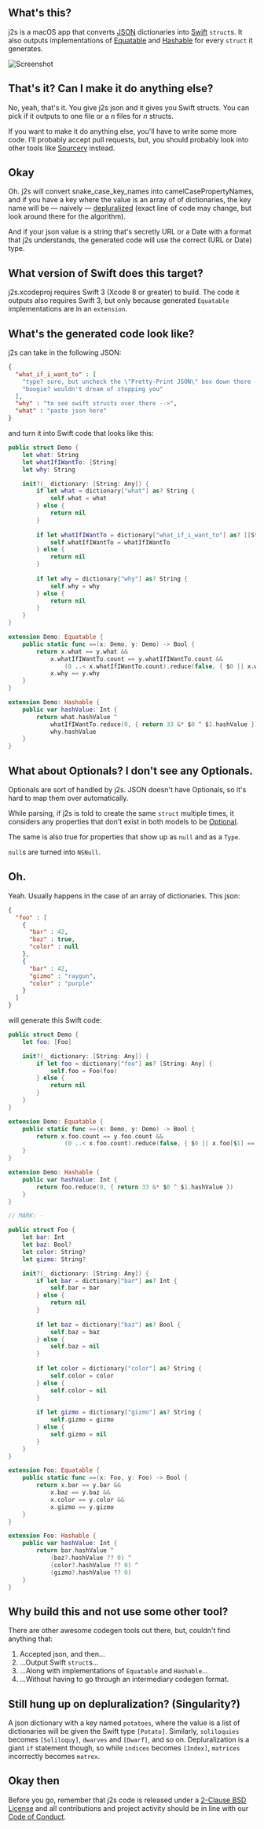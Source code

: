 ## What's this?
j2s is a macOS app that converts [JSON](https://en.wikipedia.org/wiki/JSON) dictionaries into [Swift](https://swift.org) `struct`s. It also outputs implementations of [Equatable](https://developer.apple.com/reference/swift/equatable) and [Hashable](https://developer.apple.com/reference/swift/hashable) for every `struct` it generates.

![Screenshot](Screenshot.png?raw=true)

## That's it? Can I make it do anything else?
No, yeah, that's it. You give j2s json and it gives you Swift structs. You can pick if it outputs to one file or a _n_ files for _n_ structs.

If you want to make it do anything else, you'll have to write some more code. I'll probably accept pull requests, but, you should probably look into other tools like [Sourcery](https://github.com/krzysztofzablocki/Sourcery) instead.

## Okay
Oh. j2s will convert snake_case_key_names into camelCasePropertyNames, and if you have a key where the value is an array of of dictionaries, the key name will be — naively — [depluralized](https://github.com/zadr/j2s/blob/main/j2s/StringTransformations.swift#L14) (exact line of code may change, but look around there for the algorithm).

And if your json value is a string that's secretly URL or a Date with a format that j2s understands, the generated code will use the correct (URL or Date) type.

## What version of Swift does this target?
j2s.xcodeproj requires Swift 3 (Xcode 8 or greater) to build. The code it outputs also requires Swift 3, but only because generated `Equatable` implementations are in an `extension`.

## What's the generated code look like?

j2s can take in the following JSON:

```json
{
  "what_if_i_want_to" : [
    "type? sure, but uncheck the \"Pretty-Print JSON\" box down there --v",
    "boogie? wouldn't dream of stopping you"
  ],
  "why" : "to see swift structs over there -->",
  "what" : "paste json here"
}
```

and turn it into Swift code that looks like this:

```swift
public struct Demo {
	let what: String
	let whatIfIWantTo: [String]
	let why: String

	init?(_ dictionary: [String: Any]) {
		if let what = dictionary["what"] as? String {
			self.what = what
		} else {
			return nil
		}
		
		if let whatIfIWantTo = dictionary["what_if_i_want_to"] as? [[String]] {
			self.whatIfIWantTo = whatIfIWantTo
		} else {
			return nil
		}
		
		if let why = dictionary["why"] as? String {
			self.why = why
		} else {
			return nil
		}
	}
}

extension Demo: Equatable {
 	public static func ==(x: Demo, y: Demo) -> Bool {
		return x.what == y.what && 
			x.whatIfIWantTo.count == y.whatIfIWantTo.count && 
				(0 ..< x.whatIfIWantTo.count).reduce(false, { $0 || x.whatIfIWantTo[$1] == y.whatIfIWantTo[$1] }) && 
			x.why == y.why
	} 
}

extension Demo: Hashable {
 	public var hashValue: Int {
		return what.hashValue ^ 
			whatIfIWantTo.reduce(0, { return 33 &* $0 ^ $1.hashValue }) ^ 
			why.hashValue
	} 
}
```

## What about Optionals? I don't see any Optionals.
Optionals are sort of handled by j2s. JSON doesn't have Optionals, so it's hard to map them over automatically.

While parsing, if j2s is told to create the same `struct` multiple times, it considers any properties that don't exist in both models to be [Optional](http://swiftdoc.org/v3.0/type/Optional/). 

The same is also true for properties that show up as `null` and as a `Type`.

`null`s are turned into `NSNull`.

## Oh.
Yeah. Usually happens in the case of an array of dictionaries. This json:

```json
{
  "foo" : [
    {
      "bar" : 42,
      "baz" : true,
      "color" : null
    },
    {
      "bar" : 42,
      "gizmo" : "raygun",
      "color" : "purple"
    }
  ]
}
```

will generate this Swift code:

```swift
public struct Demo {
	let foo: [Foo]

	init?(_ dictionary: [String: Any]) {
		if let foo = dictionary["foo"] as? [String: Any] {
			self.foo = Foo(foo)
		} else {
			return nil
		}
	}
}

extension Demo: Equatable {
 	public static func ==(x: Demo, y: Demo) -> Bool {
		return x.foo.count == y.foo.count && 
				(0 ..< x.foo.count).reduce(false, { $0 || x.foo[$1] == y.foo[$1] })
	} 
}

extension Demo: Hashable {
 	public var hashValue: Int {
		return foo.reduce(0, { return 33 &* $0 ^ $1.hashValue })
	} 
}

// MARK: -

public struct Foo {
	let bar: Int
	let baz: Bool?
	let color: String?
	let gizmo: String?

	init?(_ dictionary: [String: Any]) {
		if let bar = dictionary["bar"] as? Int {
			self.bar = bar
		} else {
			return nil
		}
		
		if let baz = dictionary["baz"] as? Bool {
			self.baz = baz
		} else {
			self.baz = nil
		}
		
		if let color = dictionary["color"] as? String {
			self.color = color
		} else {
			self.color = nil
		}
		
		if let gizmo = dictionary["gizmo"] as? String {
			self.gizmo = gizmo
		} else {
			self.gizmo = nil
		}
	}
}

extension Foo: Equatable {
 	public static func ==(x: Foo, y: Foo) -> Bool {
		return x.bar == y.bar && 
			x.baz == y.baz && 
			x.color == y.color && 
			x.gizmo == y.gizmo
	} 
}

extension Foo: Hashable {
 	public var hashValue: Int {
		return bar.hashValue ^ 
			(baz?.hashValue ?? 0) ^ 
			(color?.hashValue ?? 0) ^ 
			(gizmo?.hashValue ?? 0)
	} 
}
```

## Why build this and not use some other tool?
There are other awesome codegen tools out there, but, couldn't find anything that:

1. Accepted json, and then…
2. …Output Swift `struct`s…
3. …Along with implementations of `Equatable` and `Hashable`…
4. …Without having to go through an intermediary codegen format.

## Still hung up on depluralization? (Singularity?)
A json dictionary with a key named `potatoes`, where the value is a list of dictionaries will be given the Swift type `[Potato]`. Similarly, `soliloquies` becomes `[Soliloquy]`, `dwarves` and `[Dwarf]`, and so on. Depluralization is a giant `if` statement though, so while `indices` becomes `[Index]`, `matrices` incorrectly becomes `matrex`.

## Okay then
Before you go, remember that j2s code is released under a [2-Clause BSD License](LICENSE.md) and all contributions and project activity should be in line with our [Code of Conduct](CODE_OF_CONDUCT.md).
